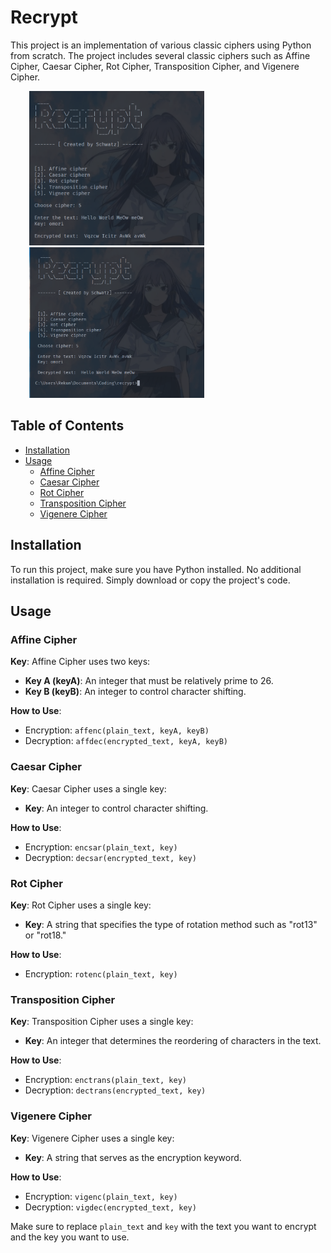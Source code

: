 # Recrypt

This project is an implementation of various classic ciphers using Python from scratch. The project includes several classic ciphers such as Affine Cipher, Caesar Cipher, Rot Cipher, Transposition Cipher, and Vigenere Cipher.

<div> 
<img src='./screenshoot/Screenshot1.png' alt='screenshoot 1' width='280' style='margin-left: 30px;'>
<img src='./screenshoot/Screenshot2.png' alt='screenshoot 1' width='280' style='margin-left: 30px;'>
</div>

## Table of Contents

- [Installation](#installation)
- [Usage](#usage)
  - [Affine Cipher](#affine-cipher)
  - [Caesar Cipher](#caesar-cipher)
  - [Rot Cipher](#rot-cipher)
  - [Transposition Cipher](#transposition-cipher)
  - [Vigenere Cipher](#vigenere-cipher)

## Installation

To run this project, make sure you have Python installed. No additional installation is required. Simply download or copy the project's code.

## Usage

### Affine Cipher

**Key**: Affine Cipher uses two keys:
- **Key A (keyA)**: An integer that must be relatively prime to 26.
- **Key B (keyB)**: An integer to control character shifting.

**How to Use**: 
- Encryption: `affenc(plain_text, keyA, keyB)`
- Decryption: `affdec(encrypted_text, keyA, keyB)`

### Caesar Cipher

**Key**: Caesar Cipher uses a single key:
- **Key**: An integer to control character shifting.

**How to Use**:
- Encryption: `encsar(plain_text, key)`
- Decryption: `decsar(encrypted_text, key)`

### Rot Cipher

**Key**: Rot Cipher uses a single key:
- **Key**: A string that specifies the type of rotation method such as "rot13" or "rot18."

**How to Use**:
- Encryption: `rotenc(plain_text, key)`

### Transposition Cipher

**Key**: Transposition Cipher uses a single key:
- **Key**: An integer that determines the reordering of characters in the text.

**How to Use**:
- Encryption: `enctrans(plain_text, key)`
- Decryption: `dectrans(encrypted_text, key)`

### Vigenere Cipher

**Key**: Vigenere Cipher uses a single key:
- **Key**: A string that serves as the encryption keyword.

**How to Use**:
- Encryption: `vigenc(plain_text, key)`
- Decryption: `vigdec(encrypted_text, key)`

Make sure to replace `plain_text` and `key` with the text you want to encrypt and the key you want to use.

